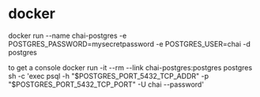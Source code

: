 # docker

docker run --name chai-postgres -e POSTGRES_PASSWORD=mysecretpassword -e POSTGRES_USER=chai -d postgres

to get a console
docker run -it --rm --link chai-postgres:postgres postgres sh -c 'exec psql -h "$POSTGRES_PORT_5432_TCP_ADDR" -p "$POSTGRES_PORT_5432_TCP_PORT" -U chai --password'
